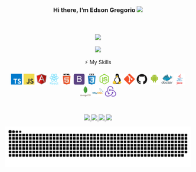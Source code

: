 <body>
<header>
<h3 align="middle">Hi there, I’m Edson Gregorio 
<img src="https://media.giphy.com/media/hvRJCLFzcasrR4ia7z/giphy.gif" width="28">
</h3>
</header>

<main>
<section>
<p align="middle">
<a herf="">
<img src="https://readme-typing-svg.herokuapp.com?font=firecode&color=F74444&center=true&vCenter=true&lines=Web+%26+Mobile+Apps++Developer;React+%26+React+Native+Apps" />
</a>
</p>

<p align="center">
<img src="https://github-readme-streak-stats.herokuapp.com/?user=edsonpaulo&theme=omni&hide_border=true&include_all_commits=true&show_icons=true"/>
</a>
</p>
</section>
</main>


<p align="middle">
⚡ My Skills <br><br>
  <img src="https://raw.githubusercontent.com/devicons/devicon/master/icons/typescript/typescript-original.svg" width="30px" height="30px"/>
 <img src="https://raw.githubusercontent.com/devicons/devicon/master/icons/javascript/javascript-original.svg" width="30px" height="30px"/>
 <img src="https://raw.githubusercontent.com/devicons/devicon/master/icons/angularjs/angularjs-original.svg" width="30px" height="30px"/>
 <img src="https://raw.githubusercontent.com/devicons/devicon/master/icons/react/react-original-wordmark.svg" alt="react" width="30" height="30"/> 
 <img src="https://raw.githubusercontent.com/devicons/devicon/master/icons/html5/html5-original-wordmark.svg" alt="html5" width="30" height="30"/> 
 <img src="https://raw.githubusercontent.com/devicons/devicon/master/icons/bootstrap/bootstrap-plain.svg" alt="bootstrap" width="30" height="30"/> 
 <img src="https://raw.githubusercontent.com/devicons/devicon/master/icons/css3/css3-original-wordmark.svg" alt="css3" width="30" height="30"/> 
 <img src="https://raw.githubusercontent.com/devicons/devicon/master/icons/nodejs/nodejs-original.svg" width="30px" height="30px"/>
 <img src="https://raw.githubusercontent.com/devicons/devicon/master/icons/linux/linux-original.svg" width="30px" height="30px"/>
 <img src="https://raw.githubusercontent.com/devicons/devicon/master/icons/git/git-original.svg" width="30px" height="30px"/>
 <img src="https://raw.githubusercontent.com/devicons/devicon/master/icons/github/github-original.svg" width="30px" height="30px"/>
 <img src="https://raw.githubusercontent.com/devicons/devicon/master/icons/android/android-original-wordmark.svg" alt="android" width="30" height="30"/> 
 <img src="https://raw.githubusercontent.com/devicons/devicon/master/icons/docker/docker-original-wordmark.svg" alt="docker" width="30" height="30"/> 
 <img src="https://raw.githubusercontent.com/devicons/devicon/master/icons/java/java-original-wordmark.svg" alt="java" width="30" height="30"/> 
 <img src="https://raw.githubusercontent.com/devicons/devicon/master/icons/mongodb/mongodb-original-wordmark.svg" alt="mongodb" width="30" height="30"/> 
 <img src="https://raw.githubusercontent.com/devicons/devicon/master/icons/mysql/mysql-original-wordmark.svg" alt="mysql" width="30" height="30"/> 
 <img src="https://raw.githubusercontent.com/devicons/devicon/master/icons/redux/redux-original.svg" alt="redux" width="30" height="30"/> 
</p>
<br> 

<p align="middle">
	<a href="mailto:edsonpaulo24@gmail.com">
	<img src="https://img.shields.io/badge/Gmail-D14836?style=for-the-badge&logo=gmail&logoColor=white" />
	</a>
	<a href="https://www.linkedin.com/in/edsonpaulo1/">
	<img src="https://img.shields.io/badge/LinkedIn-0077B5?style=for-the-badge&logo=linkedin&logoColor=white" />
	</a>
	<a href="https://api.whatsapp.com/send?l=pt_AO&phone=+244942682194&text=Hello Edson, can we have a chat?">
	<img src="https://img.shields.io/badge/WhatsApp-25D366?style=for-the-badge&logo=whatsapp&logoColor=white" />
	</a>
	<a href="https://instagram.com/edsonpaulo24" target="_blank"><img src="https://img.shields.io/badge/-Instagram-%23E4405F?style=for-the-badge&logo=instagram&logoColor=white" target="_blank"></a>
</p>

<p align="middle">

<img src="https://raw.githubusercontent.com/edsonpaulo/edsonpaulo/output/github-contribution-grid-snake.svg" />

</p>
</body>
